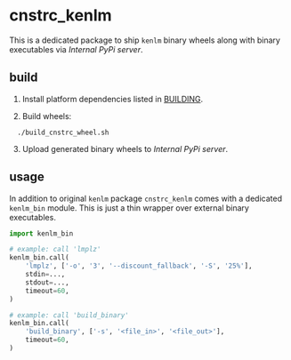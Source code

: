 # cnstrc_kenlm

This is a dedicated package to ship `kenlm` binary wheels along with binary executables
via _Internal PyPi server_.

## build

1. Install platform dependencies listed in [BUILDING](BUILDING).

2. Build wheels:

```shell
  ./build_cnstrc_wheel.sh
```

3. Upload generated binary wheels to _Internal PyPi server_.

## usage

In addition to original `kenlm` package `cnstrc_kenlm` comes with a dedicated `kenlm_bin` module. 
This is just a thin wrapper over external binary executables.

```python
import kenlm_bin

# example: call 'lmplz'
kenlm_bin.call(
    'lmplz', ['-o', '3', '--discount_fallback', '-S', '25%'],
    stdin=...,
    stdout=...,
    timeout=60,
)

# example: call 'build_binary'
kenlm_bin.call(
    'build_binary', ['-s', '<file_in>', '<file_out>'],
    timeout=60,
)
```